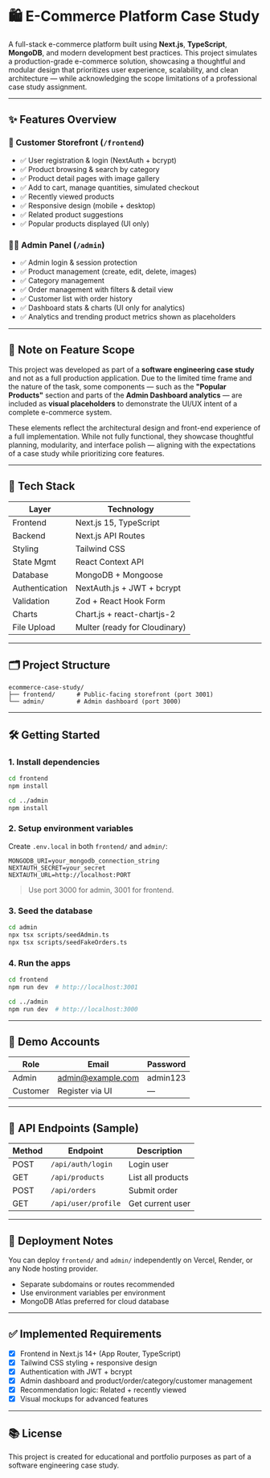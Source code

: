 
# 🛍️ E-Commerce Platform Case Study

A full-stack e-commerce platform built using **Next.js**, **TypeScript**, **MongoDB**, and modern development best practices. This project simulates a production-grade e-commerce solution, showcasing a thoughtful and modular design that prioritizes user experience, scalability, and clean architecture — while acknowledging the scope limitations of a professional case study assignment.

---

## ✨ Features Overview

### 🛒 Customer Storefront (`/frontend`)

- ✅ User registration & login (NextAuth + bcrypt)
- ✅ Product browsing & search by category
- ✅ Product detail pages with image gallery
- ✅ Add to cart, manage quantities, simulated checkout
- ✅ Recently viewed products
- ✅ Responsive design (mobile + desktop)
- ✅ Related product suggestions
- ✅ Popular products displayed (UI only)

### 🧑‍💼 Admin Panel (`/admin`)

- ✅ Admin login & session protection
- ✅ Product management (create, edit, delete, images)
- ✅ Category management
- ✅ Order management with filters & detail view
- ✅ Customer list with order history
- ✅ Dashboard stats & charts (UI only for analytics)
- ✅ Analytics and trending product metrics shown as placeholders

---

## 📌 Note on Feature Scope

This project was developed as part of a **software engineering case study** and not as a full production application. Due to the limited time frame and the nature of the task, some components — such as the **"Popular Products"** section and parts of the **Admin Dashboard analytics** — are included as **visual placeholders** to demonstrate the UI/UX intent of a complete e-commerce system.

These elements reflect the architectural design and front-end experience of a full implementation. While not fully functional, they showcase thoughtful planning, modularity, and interface polish — aligning with the expectations of a case study while prioritizing core features.

---

## 🧱 Tech Stack

| Layer        | Technology                      |
|--------------|----------------------------------|
| Frontend     | Next.js 15, TypeScript           |
| Backend      | Next.js API Routes               |
| Styling      | Tailwind CSS                     |
| State Mgmt   | React Context API                |
| Database     | MongoDB + Mongoose               |
| Authentication | NextAuth.js + JWT + bcrypt     |
| Validation   | Zod + React Hook Form            |
| Charts       | Chart.js + react-chartjs-2       |
| File Upload  | Multer (ready for Cloudinary)    |

---

## 🗂️ Project Structure

```
ecommerce-case-study/
├── frontend/      # Public-facing storefront (port 3001)
└── admin/         # Admin dashboard (port 3000)
```

---

## 🛠️ Getting Started

### 1. Install dependencies

```bash
cd frontend
npm install

cd ../admin
npm install
```

### 2. Setup environment variables

Create `.env.local` in both `frontend/` and `admin/`:

```env
MONGODB_URI=your_mongodb_connection_string
NEXTAUTH_SECRET=your_secret
NEXTAUTH_URL=http://localhost:PORT
```

> Use port 3000 for admin, 3001 for frontend.

### 3. Seed the database

```bash
cd admin
npx tsx scripts/seedAdmin.ts
npx tsx scripts/seedFakeOrders.ts
```

### 4. Run the apps

```bash
cd frontend
npm run dev  # http://localhost:3001

cd ../admin
npm run dev  # http://localhost:3000
```

---

## 🧪 Demo Accounts

| Role    | Email              | Password  |
|---------|--------------------|-----------|
| Admin   | admin@example.com  | admin123  |
| Customer | Register via UI   | —         |

---

## 📑 API Endpoints (Sample)

| Method | Endpoint                 | Description                   |
|--------|--------------------------|-------------------------------|
| POST   | `/api/auth/login`        | Login user                    |
| GET    | `/api/products`          | List all products             |
| POST   | `/api/orders`            | Submit order                  |
| GET    | `/api/user/profile`      | Get current user              |

---

## 🚀 Deployment Notes

You can deploy `frontend/` and `admin/` independently on Vercel, Render, or any Node hosting provider.

- Separate subdomains or routes recommended
- Use environment variables per environment
- MongoDB Atlas preferred for cloud database

---

## ✅ Implemented Requirements

- [x] Frontend in Next.js 14+ (App Router, TypeScript)
- [x] Tailwind CSS styling + responsive design
- [x] Authentication with JWT + bcrypt
- [x] Admin dashboard and product/order/category/customer management
- [x] Recommendation logic: Related + recently viewed
- [x] Visual mockups for advanced features

---

## 📚 License

This project is created for educational and portfolio purposes as part of a software engineering case study.

